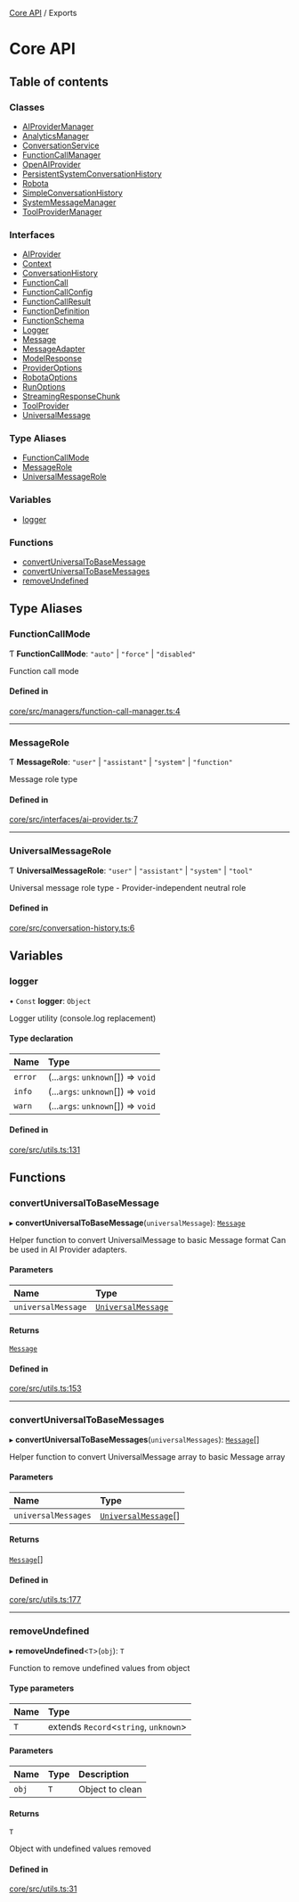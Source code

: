 <!-- 
 ⚠️  AUTO-GENERATED FILE - DO NOT EDIT MANUALLY
 This file is automatically generated by scripts/docs-generator.js
 To make changes, edit the source TypeScript files or update the generator script
-->

[Core API](../) / Exports

# Core API

## Table of contents

### Classes

- [AIProviderManager](classes/AIProviderManager)
- [AnalyticsManager](classes/AnalyticsManager)
- [ConversationService](classes/ConversationService)
- [FunctionCallManager](classes/FunctionCallManager)
- [OpenAIProvider](classes/OpenAIProvider)
- [PersistentSystemConversationHistory](classes/PersistentSystemConversationHistory)
- [Robota](classes/Robota)
- [SimpleConversationHistory](classes/SimpleConversationHistory)
- [SystemMessageManager](classes/SystemMessageManager)
- [ToolProviderManager](classes/ToolProviderManager)

### Interfaces

- [AIProvider](interfaces/AIProvider)
- [Context](interfaces/Context)
- [ConversationHistory](interfaces/ConversationHistory)
- [FunctionCall](interfaces/FunctionCall)
- [FunctionCallConfig](interfaces/FunctionCallConfig)
- [FunctionCallResult](interfaces/FunctionCallResult)
- [FunctionDefinition](interfaces/FunctionDefinition)
- [FunctionSchema](interfaces/FunctionSchema)
- [Logger](interfaces/Logger)
- [Message](interfaces/Message)
- [MessageAdapter](interfaces/MessageAdapter)
- [ModelResponse](interfaces/ModelResponse)
- [ProviderOptions](interfaces/ProviderOptions)
- [RobotaOptions](interfaces/RobotaOptions)
- [RunOptions](interfaces/RunOptions)
- [StreamingResponseChunk](interfaces/StreamingResponseChunk)
- [ToolProvider](interfaces/ToolProvider)
- [UniversalMessage](interfaces/UniversalMessage)

### Type Aliases

- [FunctionCallMode](modules#functioncallmode)
- [MessageRole](modules#messagerole)
- [UniversalMessageRole](modules#universalmessagerole)

### Variables

- [logger](modules#logger)

### Functions

- [convertUniversalToBaseMessage](modules#convertuniversaltobasemessage)
- [convertUniversalToBaseMessages](modules#convertuniversaltobasemessages)
- [removeUndefined](modules#removeundefined)

## Type Aliases

### FunctionCallMode

Ƭ **FunctionCallMode**: ``"auto"`` \| ``"force"`` \| ``"disabled"``

Function call mode

#### Defined in

[core/src/managers/function-call-manager.ts:4](https://github.com/woojubb/robota/blob/e69ce1ca400ca7c668b510fd1c73d0c3c98d531f/packages/core/src/managers/function-call-manager.ts#L4)

___

### MessageRole

Ƭ **MessageRole**: ``"user"`` \| ``"assistant"`` \| ``"system"`` \| ``"function"``

Message role type

#### Defined in

[core/src/interfaces/ai-provider.ts:7](https://github.com/woojubb/robota/blob/e69ce1ca400ca7c668b510fd1c73d0c3c98d531f/packages/core/src/interfaces/ai-provider.ts#L7)

___

### UniversalMessageRole

Ƭ **UniversalMessageRole**: ``"user"`` \| ``"assistant"`` \| ``"system"`` \| ``"tool"``

Universal message role type - Provider-independent neutral role

#### Defined in

[core/src/conversation-history.ts:6](https://github.com/woojubb/robota/blob/e69ce1ca400ca7c668b510fd1c73d0c3c98d531f/packages/core/src/conversation-history.ts#L6)

## Variables

### logger

• `Const` **logger**: `Object`

Logger utility (console.log replacement)

#### Type declaration

| Name | Type |
| :------ | :------ |
| `error` | (...`args`: `unknown`[]) => `void` |
| `info` | (...`args`: `unknown`[]) => `void` |
| `warn` | (...`args`: `unknown`[]) => `void` |

#### Defined in

[core/src/utils.ts:131](https://github.com/woojubb/robota/blob/e69ce1ca400ca7c668b510fd1c73d0c3c98d531f/packages/core/src/utils.ts#L131)

## Functions

### convertUniversalToBaseMessage

▸ **convertUniversalToBaseMessage**(`universalMessage`): [`Message`](interfaces/Message)

Helper function to convert UniversalMessage to basic Message format
Can be used in AI Provider adapters.

#### Parameters

| Name | Type |
| :------ | :------ |
| `universalMessage` | [`UniversalMessage`](interfaces/UniversalMessage) |

#### Returns

[`Message`](interfaces/Message)

#### Defined in

[core/src/utils.ts:153](https://github.com/woojubb/robota/blob/e69ce1ca400ca7c668b510fd1c73d0c3c98d531f/packages/core/src/utils.ts#L153)

___

### convertUniversalToBaseMessages

▸ **convertUniversalToBaseMessages**(`universalMessages`): [`Message`](interfaces/Message)[]

Helper function to convert UniversalMessage array to basic Message array

#### Parameters

| Name | Type |
| :------ | :------ |
| `universalMessages` | [`UniversalMessage`](interfaces/UniversalMessage)[] |

#### Returns

[`Message`](interfaces/Message)[]

#### Defined in

[core/src/utils.ts:177](https://github.com/woojubb/robota/blob/e69ce1ca400ca7c668b510fd1c73d0c3c98d531f/packages/core/src/utils.ts#L177)

___

### removeUndefined

▸ **removeUndefined**\<`T`\>(`obj`): `T`

Function to remove undefined values from object

#### Type parameters

| Name | Type |
| :------ | :------ |
| `T` | extends `Record`\<`string`, `unknown`\> |

#### Parameters

| Name | Type | Description |
| :------ | :------ | :------ |
| `obj` | `T` | Object to clean |

#### Returns

`T`

Object with undefined values removed

#### Defined in

[core/src/utils.ts:31](https://github.com/woojubb/robota/blob/e69ce1ca400ca7c668b510fd1c73d0c3c98d531f/packages/core/src/utils.ts#L31)

